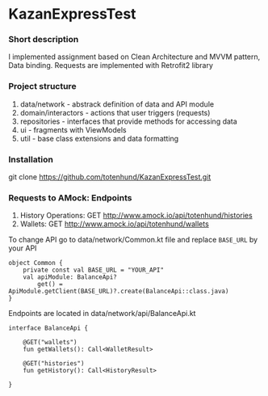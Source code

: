 # KazanExpressTest


### Short description

I implemented assignment based on Clean Architecture and MVVM pattern, Data binding. 
Requests are implemented with Retrofit2 library

### Project structure 

1. data/network - abstrack definition of data and API module
2. domain/interactors - actions that user triggers (requests)
3. repositories - interfaces that provide methods for accessing data
4. ui - fragments with ViewModels
5. util - base class extensions and data formatting

### Installation

git clone https://github.com/totenhund/KazanExpressTest.git


### Requests to AMock: Endpoints

1. History Operations: GET http://www.amock.io/api/totenhund/histories
2. Wallets: GET http://www.amock.io/api/totenhund/wallets

To change API go to data/network/Common.kt file and replace ```BASE_URL``` by your API

```
object Common {
    private const val BASE_URL = "YOUR_API"
    val apiModule: BalanceApi?
        get() = ApiModule.getClient(BASE_URL)?.create(BalanceApi::class.java)
}
```

Endpoints are located in data/network/api/BalanceApi.kt

```
interface BalanceApi {

    @GET("wallets")
    fun getWallets(): Call<WalletResult>

    @GET("histories")
    fun getHistory(): Call<HistoryResult>

}
```

